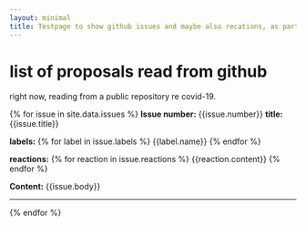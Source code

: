 ```yaml
---
layout: minimal
title: Testpage to show github issues and maybe also recations, as part of automatic proposals process
---
```


# list of proposals read from github 
right now, reading from a public repository re covid-19.

{% for issue in site.data.issues %}
**Issue number:** {{issue.number}}     **title:** {{issue.title}}

**labels:** {% for label in issue.labels %} <span style="background-color:#{{label.color}};"> {{label.name}} </span> {% endfor %}

**reactions:** {% for reaction in issue.reactions %} {{reaction.content}}  {% endfor %}

**Content:** {{issue.body}}

---

{% endfor %}
